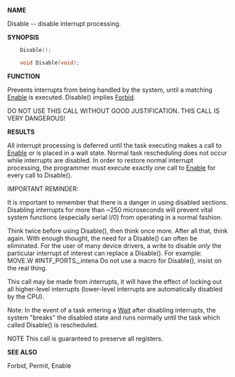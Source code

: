 
**NAME**

Disable -- disable interrupt processing.

**SYNOPSIS**

```c
    Disable();

    void Disable(void);

```
**FUNCTION**

Prevents interrupts from being handled by the system, until a
matching [Enable](Enable.md) is executed.  Disable() implies [Forbid](Forbid.md).

DO NOT USE THIS CALL WITHOUT GOOD JUSTIFICATION.  THIS CALL IS
VERY DANGEROUS!

**RESULTS**

All interrupt processing is deferred until the task executing makes
a call to [Enable](Enable.md) or is placed in a wait state.  Normal task
rescheduling does not occur while interrupts are disabled.  In order
to restore normal interrupt processing, the programmer must execute
exactly one call to [Enable](Enable.md) for every call to Disable().

IMPORTANT REMINDER:

It is important to remember that there is a danger in using
disabled sections.  Disabling interrupts for more than ~250
microseconds will prevent vital system functions (especially serial
I/0) from operating in a normal fashion.

Think twice before using Disable(), then think once more.
After all that, think again.  With enough thought, the need
for a Disable() can often be eliminated.  For the user of many
device drivers, a write to disable *only* the particular interrupt
of interest can replace a Disable().  For example:
MOVE.W  #INTF_PORTS,_intena
Do not use a macro for Disable(), insist on the real thing.

This call may be made from interrupts, it will have the effect
of locking out all higher-level interrupts (lower-level interrupts
are automatically disabled by the CPU).

Note: In the event of a task entering a [Wait](Wait.md) after disabling
interrupts, the system &#034;breaks&#034; the disabled state and runs
normally until the task which called Disable() is rescheduled.

NOTE
This call is guaranteed to preserve all registers.

**SEE ALSO**

Forbid, Permit, Enable
